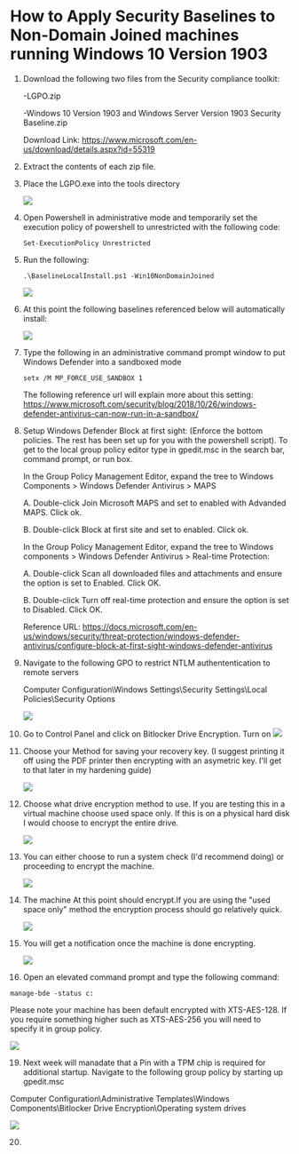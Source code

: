 # How to Apply Security Baselines to Non-Domain Joined machines running Windows 10 Version 1903

1. Download the following two files from the Security compliance toolkit:

   -LGPO.zip
   
   -Windows 10 Version 1903 and Windows Server Version 1903 Security Baseline.zip
   
   Download Link: https://www.microsoft.com/en-us/download/details.aspx?id=55319
   
2. Extract the contents of each zip file. 
 
3. Place the LGPO.exe into the tools directory

   ![](https://github.com/rootsecdev/Microsoft-Blue-Forest/blob/master/Screenshots/StandAloneHardening1903-1.PNG)
  
4. Open Powershell in administrative mode and temporarily set the execution policy of powershell to unrestricted with the following code:

   ```
   Set-ExecutionPolicy Unrestricted
   ```
   
5. Run the following:

   ```
   .\BaselineLocalInstall.ps1 -Win10NonDomainJoined
   ```

     
   ![](https://github.com/rootsecdev/Microsoft-Blue-Forest/blob/master/Screenshots/StandAloneHardening1903-2.PNG)
   
6. At this point the following baselines referenced below will automatically install:
 
   ![](https://github.com/rootsecdev/Microsoft-Blue-Forest/blob/master/Screenshots/StandAloneHardening1903-3.PNG)
   
 
9. Type the following in an administrative command prompt window to put Windows Defender into a sandboxed mode

    ```
    setx /M MP_FORCE_USE_SANDBOX 1
    ```
    The following reference url will explain more about this setting: https://www.microsoft.com/security/blog/2018/10/26/windows-defender-antivirus-can-now-run-in-a-sandbox/
    
 10. Setup Windows Defender Block at first sight: (Enforce the bottom policies. The rest has been set up for you with the powershell script). To get to the local group policy editor type in gpedit.msc in the search bar, command prompt, or run box.
 
     In the Group Policy Management Editor, expand the tree to Windows Components > Windows Defender Antivirus > MAPS
     
     A. Double-click Join Microsoft MAPS and set to enabled with Advanded MAPS. Click ok.
     
     B. Double-click Block at first site and set to enabled. Click ok. 
     
     In the Group Policy Management Editor, expand the tree to Windows components > Windows Defender Antivirus > Real-time Protection:
     
     A. Double-click Scan all downloaded files and attachments and ensure the option is set to Enabled. Click OK.
     
     B. Double-click Turn off real-time protection and ensure the option is set to Disabled. Click OK.
     
     Reference URL: https://docs.microsoft.com/en-us/windows/security/threat-protection/windows-defender-antivirus/configure-block-at-first-sight-windows-defender-antivirus
    
 
     
 11. Navigate to the following GPO to restrict NTLM authententication to remote servers
 
     Computer Configuration\Windows Settings\Security Settings\Local Policies\Security Options

     ![](https://github.com/rootsecdev/Microsoft-Blue-Forest/blob/master/Screenshots/StdAloneSec7.PNG)
     
 12. Go to Control Panel and click on Bitlocker Drive Encryption. Turn on 
     ![](https://github.com/rootsecdev/Microsoft-Blue-Forest/blob/master/Screenshots/StandAloneHardening1903-4.PNG)
     
 13. Choose your Method for saving your recovery key. (I suggest printing it off using the PDF printer then encrypting with an asymetric key. I'll get to that later in my hardening guide)
 
     ![](https://github.com/rootsecdev/Microsoft-Blue-Forest/blob/master/Screenshots/StandAloneHardening1903-5.PNG)
     
 14. Choose what drive encryption method to use. If you are testing this in a virtual machine choose used space only. If this is on a physical hard disk I would choose to encrypt the entire drive.
 
     ![](https://github.com/rootsecdev/Microsoft-Blue-Forest/blob/master/Screenshots/StandAloneHardening1903-6.PNG)
     
 15. You can either choose to run a system check (I'd recommend doing) or proceeding to encrypt the machine. 
 
     ![](https://github.com/rootsecdev/Microsoft-Blue-Forest/blob/master/Screenshots/StandAloneHardening1903-8.PNG)
     
 16. The machine At this point should encrypt.If you are using the "used space only" method the encryption process should go relatively quick.
 
     ![](https://github.com/rootsecdev/Microsoft-Blue-Forest/blob/master/Screenshots/StandAloneHardening1903-9.PNG)
     
 17. You will get a notification once the machine is done encrypting.
 
     ![](https://github.com/rootsecdev/Microsoft-Blue-Forest/blob/master/Screenshots/StandAloneHardening1903-10.PNG)
     
 18. Open an elevated command prompt and type the following command:
 
 ```
 manage-bde -status c:
 ```
 
 Please note your machine has been default encrypted with XTS-AES-128. If you require something higher such as XTS-AES-256 you will need to specify it in group policy. 
 
   ![](https://github.com/rootsecdev/Microsoft-Blue-Forest/blob/master/Screenshots/StandAloneHardening1903-11.PNG)
   
19. Next week will manadate that a Pin with a TPM chip is required for additional startup. Navigate to the following group policy by starting up gpedit.msc

Computer Configuration\Administrative Templates\Windows Components\Bitlocker Drive Encryption\Operating system drives

  ![](https://github.com/rootsecdev/Microsoft-Blue-Forest/blob/master/Screenshots/StandAloneHardening1903-12.PNG)
  
20. 
